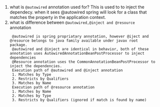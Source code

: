 1. what is ```@autowired``` annotation used for?
   This is used to to inject the dependecy. when it sees @autowired spring will look for a class that matches the property in the application context.
2. what is difference between ```@autowired,@inject and @resource``` annotation
   ```
    @autowired is spring propriatary annotation, however @iject and @resource belongs to java family available under javax root package.
    @autowired and @inject are identical in behavior, both of these annotation uses AutowiredAnnotationBeanPostProcessor to inject dependencies
    @Resource annotation uses the CommonAnnotationBeanPostProcessor to inject the dependencies.
    Execution path of @autowired and @inject annotation
    1. Matches by Type
    2. Restricts by Qualifiers
    3. Matches by Name
    Execution path of @resource annotation
    1. Matches by Name
    2. Matches by Type
    3. Restricts by Qualifiers (ignored if match is found by name)
   ```
  

